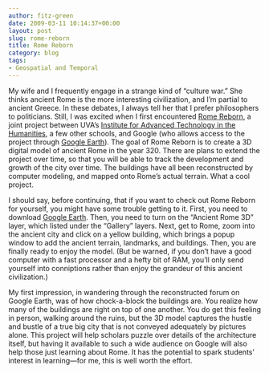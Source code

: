 ```yaml
---
author: fitz-green
date: 2009-03-11 10:14:37+00:00
layout: post
slug: rome-reborn
title: Rome Reborn
category: blog
tags:
- Geospatial and Temporal
---
```


My wife and I frequently engage in a strange kind of “culture war.” She thinks ancient Rome is the more interesting civilization, and I’m partial to ancient Greece. In these debates, I always tell her that I prefer philosophers to politicians. Still, I was excited when I first encountered [Rome Reborn](http://www.romereborn.virginia.edu/), a joint project between UVA’s [Institute for Advanced Technology in the Humanities](http://www.iath.virginia.edu/), a few other schools, and Google (who allows access to the project through [Google Earth](http://earth.google.com/)). The goal of Rome Reborn is to create a 3D digital model of ancient Rome in the year 320. There are plans to extend the project over time, so that you will be able to track the development and growth of the city over time. The buildings have all been reconstructed by computer modeling, and mapped onto Rome’s actual terrain. What a cool project.




I should say, before continuing, that if you want to check out Rome Reborn for yourself, you might have some trouble getting to it. First, you need to download [Google Earth](http://earth.google.com/). Then, you need to turn on the “Ancient Rome 3D” layer, which listed under the “Gallery” layers. Next, get to Rome, zoom into the ancient city and click on a yellow building, which brings a popup window to add the ancient terrain, landmarks, and buildings. Then, you are finally ready to enjoy the model. (But be warned, if you don’t have a good computer with a fast processor and a hefty bit of RAM, you’ll only send yourself into conniptions rather than enjoy the grandeur of this ancient civilization.)




My first impression, in wandering through the reconstructed forum on Google Earth, was of how chock-a-block the buildings are. You realize how many of the buildings are right on top of one another. You do get this feeling in person, walking around the ruins, but the 3D model captures the hustle and bustle of a true big city that is not conveyed adequately by pictures alone. This project will help scholars puzzle over details of the architecture itself, but having it available to such a wide audience on Google will also help those just learning about Rome. It has the potential to spark students’ interest in learning&mdash;for me, this is well worth the effort.
